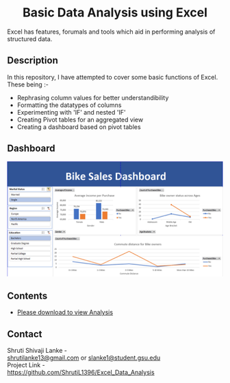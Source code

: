 <h1 align="center">Basic Data Analysis using Excel</h1>

Excel has features, forumals and tools which aid in performing analysis of structured data. 

## Description
In this repository, I have attempted to cover some basic functions of Excel.
These being :-
- Rephrasing column values for better understandibility
- Formatting the datatypes of columns 
- Experimenting with 'IF' and nested 'IF'
- Creating Pivot tables for an aggregated view 
- Creating a dashboard based on pivot tables


## Dashboard 
![Dashboard](https://github.com/ShrutiL1396/Excel_Data_Analysis/blob/main/Dashboard.PNG) </br>


## Contents
- [Please download to view Analysis](https://github.com/ShrutiL1396/Excel_Data_Analysis/blob/main/Excel%20Project%20Dataset.xlsx) <br/>


## Contact
Shruti Shivaji Lanke - <br/>
shrutilanke13@gmail.com or slanke1@student.gsu.edu <br/>
Project Link - <br/>
https://github.com/ShrutiL1396/Excel_Data_Analysis
